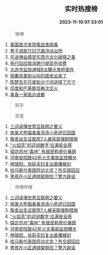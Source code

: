 <div align="center"><h2>实时热搜榜</h2><h4>2023-11-10 07:33:01</h4></div>

> 微博  

1. [美国首次发现吸血鬼病毒](https://s.weibo.com/weibo?q=%23%E7%BE%8E%E5%9B%BD%E9%A6%96%E6%AC%A1%E5%8F%91%E7%8E%B0%E5%90%B8%E8%A1%80%E9%AC%BC%E7%97%85%E6%AF%92%23&t=31&band_rank=1&Refer=top)<br />
2. [男子进账1132万直冲派出所](https://s.weibo.com/weibo?q=%23%E7%94%B7%E5%AD%90%E8%BF%9B%E8%B4%A61132%E4%B8%87%E7%9B%B4%E5%86%B2%E6%B4%BE%E5%87%BA%E6%89%80%23&t=31&band_rank=2&Refer=top)<br />
3. [在进博会感受东西方文化碰撞之美](https://s.weibo.com/weibo?q=%23%E5%9C%A8%E8%BF%9B%E5%8D%9A%E4%BC%9A%E6%84%9F%E5%8F%97%E4%B8%9C%E8%A5%BF%E6%96%B9%E6%96%87%E5%8C%96%E7%A2%B0%E6%92%9E%E4%B9%8B%E7%BE%8E%23&t=31&band_rank=3&Refer=top)<br />
4. [央行回应取消跨行提现手续费](https://s.weibo.com/weibo?q=%23%E5%A4%AE%E8%A1%8C%E5%9B%9E%E5%BA%94%E5%8F%96%E6%B6%88%E8%B7%A8%E8%A1%8C%E6%8F%90%E7%8E%B0%E6%89%8B%E7%BB%AD%E8%B4%B9%23&t=31&band_rank=4&Refer=top)<br />
5. [大连市监局通报B太曝光鬼秤案件](https://s.weibo.com/weibo?q=%23%E5%A4%A7%E8%BF%9E%E5%B8%82%E7%9B%91%E5%B1%80%E9%80%9A%E6%8A%A5B%E5%A4%AA%E6%9B%9D%E5%85%89%E9%AC%BC%E7%A7%A4%E6%A1%88%E4%BB%B6%23&t=31&band_rank=5&Refer=top)<br />
6. [把秦岚美到尖叫的图发出来了](https://s.weibo.com/weibo?q=%23%E6%8A%8A%E7%A7%A6%E5%B2%9A%E7%BE%8E%E5%88%B0%E5%B0%96%E5%8F%AB%E7%9A%84%E5%9B%BE%E5%8F%91%E5%87%BA%E6%9D%A5%E4%BA%86%23&t=31&band_rank=6&Refer=top)<br />
7. [陈楚生在尺度和分寸间选择了尺寸](https://s.weibo.com/weibo?q=%23%E9%99%88%E6%A5%9A%E7%94%9F%E5%9C%A8%E5%B0%BA%E5%BA%A6%E5%92%8C%E5%88%86%E5%AF%B8%E9%97%B4%E9%80%89%E6%8B%A9%E4%BA%86%E5%B0%BA%E5%AF%B8%23&t=31&band_rank=7&Refer=top)<br />
8. [印度和巴基斯坦再次交火](https://s.weibo.com/weibo?q=%23%E5%8D%B0%E5%BA%A6%E5%92%8C%E5%B7%B4%E5%9F%BA%E6%96%AF%E5%9D%A6%E5%86%8D%E6%AC%A1%E4%BA%A4%E7%81%AB%23&t=31&band_rank=8&Refer=top)<br />
9. [美香一家抵达成都](https://s.weibo.com/weibo?q=%23%E7%BE%8E%E9%A6%99%E4%B8%80%E5%AE%B6%E6%8A%B5%E8%BE%BE%E6%88%90%E9%83%BD%23&t=31&band_rank=9&Refer=top)<br />

> 知乎  


> 百度  

1. [三词读懂世界互联网之要义](https://www.baidu.com/s?wd=%E4%B8%89%E8%AF%8D%E8%AF%BB%E6%87%82%E4%B8%96%E7%95%8C%E4%BA%92%E8%81%94%E7%BD%91%E4%B9%8B%E8%A6%81%E4%B9%89&sa=fyb_news&rsv_dl=fyb_news)<br />
2. [旅美大熊猫美香添添小奇迹已回国](https://www.baidu.com/s?wd=%E6%97%85%E7%BE%8E%E5%A4%A7%E7%86%8A%E7%8C%AB%E7%BE%8E%E9%A6%99%E6%B7%BB%E6%B7%BB%E5%B0%8F%E5%A5%87%E8%BF%B9%E5%B7%B2%E5%9B%9E%E5%9B%BD&sa=fyb_news&rsv_dl=fyb_news)<br />
3. [贩卖出生证医院7人被采取强制措施](https://www.baidu.com/s?wd=%E8%B4%A9%E5%8D%96%E5%87%BA%E7%94%9F%E8%AF%81%E5%8C%BB%E9%99%A27%E4%BA%BA%E8%A2%AB%E9%87%87%E5%8F%96%E5%BC%BA%E5%88%B6%E6%8E%AA%E6%96%BD&sa=fyb_news&rsv_dl=fyb_news)<br />
4. [“火焰蓝”的这组数字 拉满安全感](https://www.baidu.com/s?wd=%E2%80%9C%E7%81%AB%E7%84%B0%E8%93%9D%E2%80%9D%E7%9A%84%E8%BF%99%E7%BB%84%E6%95%B0%E5%AD%97+%E6%8B%89%E6%BB%A1%E5%AE%89%E5%85%A8%E6%84%9F&sa=fyb_news&rsv_dl=fyb_news)<br />
5. [探访苏州“毒地” 有居民称房价暴跌](https://www.baidu.com/s?wd=%E6%8E%A2%E8%AE%BF%E8%8B%8F%E5%B7%9E%E2%80%9C%E6%AF%92%E5%9C%B0%E2%80%9D+%E6%9C%89%E5%B1%85%E6%B0%91%E7%A7%B0%E6%88%BF%E4%BB%B7%E6%9A%B4%E8%B7%8C&sa=fyb_news&rsv_dl=fyb_news)<br />
6. [河南安阳致42死火灾事故监控曝光](https://www.baidu.com/s?wd=%E6%B2%B3%E5%8D%97%E5%AE%89%E9%98%B3%E8%87%B442%E6%AD%BB%E7%81%AB%E7%81%BE%E4%BA%8B%E6%95%85%E7%9B%91%E6%8E%A7%E6%9B%9D%E5%85%89&sa=fyb_news&rsv_dl=fyb_news)<br />
7. [林瑞阳、张庭夫妇复出直播被封](https://www.baidu.com/s?wd=%E6%9E%97%E7%91%9E%E9%98%B3%E3%80%81%E5%BC%A0%E5%BA%AD%E5%A4%AB%E5%A6%87%E5%A4%8D%E5%87%BA%E7%9B%B4%E6%92%AD%E8%A2%AB%E5%B0%81&sa=fyb_news&rsv_dl=fyb_news)<br />
8. [哈马斯代表团将访北京？外交部回应](https://www.baidu.com/s?wd=%E5%93%88%E9%A9%AC%E6%96%AF%E4%BB%A3%E8%A1%A8%E5%9B%A2%E5%B0%86%E8%AE%BF%E5%8C%97%E4%BA%AC%EF%BC%9F%E5%A4%96%E4%BA%A4%E9%83%A8%E5%9B%9E%E5%BA%94&sa=fyb_news&rsv_dl=fyb_news)<br />
9. [男孩在小区遇绑架脱险？警方辟谣](https://www.baidu.com/s?wd=%E7%94%B7%E5%AD%A9%E5%9C%A8%E5%B0%8F%E5%8C%BA%E9%81%87%E7%BB%91%E6%9E%B6%E8%84%B1%E9%99%A9%EF%BC%9F%E8%AD%A6%E6%96%B9%E8%BE%9F%E8%B0%A3&sa=fyb_news&rsv_dl=fyb_news)<br />

> 哔哩哔哩  

1. [三词读懂世界互联网之要义](https://www.baidu.com/s?wd=%E4%B8%89%E8%AF%8D%E8%AF%BB%E6%87%82%E4%B8%96%E7%95%8C%E4%BA%92%E8%81%94%E7%BD%91%E4%B9%8B%E8%A6%81%E4%B9%89&sa=fyb_news&rsv_dl=fyb_news)<br />
2. [旅美大熊猫美香添添小奇迹已回国](https://www.baidu.com/s?wd=%E6%97%85%E7%BE%8E%E5%A4%A7%E7%86%8A%E7%8C%AB%E7%BE%8E%E9%A6%99%E6%B7%BB%E6%B7%BB%E5%B0%8F%E5%A5%87%E8%BF%B9%E5%B7%B2%E5%9B%9E%E5%9B%BD&sa=fyb_news&rsv_dl=fyb_news)<br />
3. [贩卖出生证医院7人被采取强制措施](https://www.baidu.com/s?wd=%E8%B4%A9%E5%8D%96%E5%87%BA%E7%94%9F%E8%AF%81%E5%8C%BB%E9%99%A27%E4%BA%BA%E8%A2%AB%E9%87%87%E5%8F%96%E5%BC%BA%E5%88%B6%E6%8E%AA%E6%96%BD&sa=fyb_news&rsv_dl=fyb_news)<br />
4. [“火焰蓝”的这组数字 拉满安全感](https://www.baidu.com/s?wd=%E2%80%9C%E7%81%AB%E7%84%B0%E8%93%9D%E2%80%9D%E7%9A%84%E8%BF%99%E7%BB%84%E6%95%B0%E5%AD%97+%E6%8B%89%E6%BB%A1%E5%AE%89%E5%85%A8%E6%84%9F&sa=fyb_news&rsv_dl=fyb_news)<br />
5. [探访苏州“毒地” 有居民称房价暴跌](https://www.baidu.com/s?wd=%E6%8E%A2%E8%AE%BF%E8%8B%8F%E5%B7%9E%E2%80%9C%E6%AF%92%E5%9C%B0%E2%80%9D+%E6%9C%89%E5%B1%85%E6%B0%91%E7%A7%B0%E6%88%BF%E4%BB%B7%E6%9A%B4%E8%B7%8C&sa=fyb_news&rsv_dl=fyb_news)<br />
6. [河南安阳致42死火灾事故监控曝光](https://www.baidu.com/s?wd=%E6%B2%B3%E5%8D%97%E5%AE%89%E9%98%B3%E8%87%B442%E6%AD%BB%E7%81%AB%E7%81%BE%E4%BA%8B%E6%95%85%E7%9B%91%E6%8E%A7%E6%9B%9D%E5%85%89&sa=fyb_news&rsv_dl=fyb_news)<br />
7. [林瑞阳、张庭夫妇复出直播被封](https://www.baidu.com/s?wd=%E6%9E%97%E7%91%9E%E9%98%B3%E3%80%81%E5%BC%A0%E5%BA%AD%E5%A4%AB%E5%A6%87%E5%A4%8D%E5%87%BA%E7%9B%B4%E6%92%AD%E8%A2%AB%E5%B0%81&sa=fyb_news&rsv_dl=fyb_news)<br />
8. [哈马斯代表团将访北京？外交部回应](https://www.baidu.com/s?wd=%E5%93%88%E9%A9%AC%E6%96%AF%E4%BB%A3%E8%A1%A8%E5%9B%A2%E5%B0%86%E8%AE%BF%E5%8C%97%E4%BA%AC%EF%BC%9F%E5%A4%96%E4%BA%A4%E9%83%A8%E5%9B%9E%E5%BA%94&sa=fyb_news&rsv_dl=fyb_news)<br />
9. [男孩在小区遇绑架脱险？警方辟谣](https://www.baidu.com/s?wd=%E7%94%B7%E5%AD%A9%E5%9C%A8%E5%B0%8F%E5%8C%BA%E9%81%87%E7%BB%91%E6%9E%B6%E8%84%B1%E9%99%A9%EF%BC%9F%E8%AD%A6%E6%96%B9%E8%BE%9F%E8%B0%A3&sa=fyb_news&rsv_dl=fyb_news)<br />
